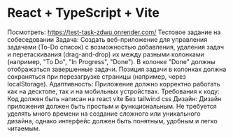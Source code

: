 # React + TypeScript + Vite

Посмотреть: https://test-task-zdwu.onrender.com/
Тестовое задание на собеседовании
Задача:
Создать веб-приложение для управления задачами (To-Do список) с возможностью добавления, удаления задач и перетаскивания (drag-and-drop) их между разными колонками (например, "To Do", "In Progress", "Done").
В колонке "Done" должны отображаться завершенные задачи.
Позиция задачи в колонках должна сохраняться при перезагрузке страницы (например, через localStorage).
Адаптивность:
Приложение должно корректно работать как на десктопе, так и на мобильных устройствах.
Требования к коду: 
Код должен быть написан на react vite
Без tailwind css
Дизайн:
Дизайн приложения должен быть простым и функциональным. Не требуется уделять много времени на создание сложного или уникального дизайна, однако интерфейс должен быть понятным, удобным и легко читаемым.